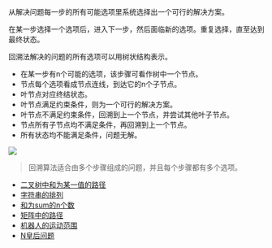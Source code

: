 从解决问题每一步的所有可能选项里系统选择出一个可行的解决方案。

在某一步选择一个选项后，进入下一步，然后面临新的选项。重复选择，直至达到最终状态。

回溯法解决的问题的所有选项可以用树状结构表示。

- 在某一步有n个可能的选项，该步骤可看作树中一个节点。
- 节点每个选项看成节点连线，到达它的n个子节点。
- 叶节点对应终结状态。
- 叶节点满足约束条件，则为一个可行的解决方案。
- 叶节点不满足约束条件，回溯到上一个节点，并尝试其他叶子节点。
- 节点所有子节点均不满足条件，再回溯到上一个节点。
- 所有状态均不能满足条件，问题无解。

![](https://i.loli.net/2019/08/19/GZkQ7gx9CHsb2hd.png)

> 回溯算法适合由多个步骤组成的问题，并且每个步骤都有多个选项。

- [二叉树中和为某一值的路径](http://www.conardli.top/docs/algorithm/%E5%9B%9E%E6%BA%AF%E7%AE%97%E6%B3%95/%E4%BA%8C%E5%8F%89%E6%A0%91%E4%B8%AD%E5%92%8C%E4%B8%BA%E6%9F%90%E4%B8%80%E5%80%BC%E7%9A%84%E8%B7%AF%E5%BE%84.html)
- [字符串的排列](http://www.conardli.top/docs/algorithm/%E5%9B%9E%E6%BA%AF%E7%AE%97%E6%B3%95/%E5%AD%97%E7%AC%A6%E4%B8%B2%E7%9A%84%E6%8E%92%E5%88%97.html)
- [和为sum的n个数](http://www.conardli.top/docs/algorithm/%E5%9B%9E%E6%BA%AF%E7%AE%97%E6%B3%95/%E5%92%8C%E4%B8%BAsum%E7%9A%84n%E4%B8%AA%E6%95%B0.html)
- [矩阵中的路径](http://www.conardli.top/docs/algorithm/%E5%9B%9E%E6%BA%AF%E7%AE%97%E6%B3%95/%E7%9F%A9%E9%98%B5%E4%B8%AD%E7%9A%84%E8%B7%AF%E5%BE%84.html)
- [机器人的运动范围](http://www.conardli.top/docs/algorithm/%E5%9B%9E%E6%BA%AF%E7%AE%97%E6%B3%95/%E6%9C%BA%E5%99%A8%E4%BA%BA%E7%9A%84%E8%BF%90%E5%8A%A8%E8%8C%83%E5%9B%B4.html)
- [N皇后问题](http://www.conardli.top/docs/algorithm/%E5%9B%9E%E6%BA%AF%E7%AE%97%E6%B3%95/N%E7%9A%87%E5%90%8E%E9%97%AE%E9%A2%98.html)